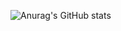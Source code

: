 ![Anurag's GitHub stats](https://github-readme-stats.vercel.app/api?username=faezemoradi8993&show_icons=true&theme=radical)
